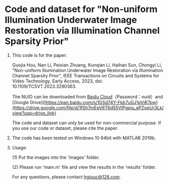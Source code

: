 # Code and dataset for "Non-uniform Illumination Underwater Image Restoration via Illumination Channel Sparsity Prior"

1. This code is for the paper: 

   Guojia Hou, Nan Li, Peixian Zhuang, Kunqian Li, Haihan Sun, Chongyi Li, "Non-uniform Illumination Underwater Image Restoration via Illumination Channel Sparsity Prior", IEEE Transactions on Circuits and Systems for Video Technology, Early Access, 2023, doi: 10.1109/TCSVT.2023.3290363.

   The NUID can be downloaded from [Baidu Cloud](https://pan.baidu.com/s/1GSd74Y-Fkb7uGJ1pViR7pw)（Password：nuid）and [Google Drive]([https://pan.baidu.com/s/1GSd74Y-Fkb7uGJ1pViR7pw](https://drive.google.com/file/d/1fSh7mEeV6T6d55VlPgpju_ePZoeUr3Lk/view?usp=drive_link)
   
   The code and dataset can only be used for non-commercial purpose. If you use our code or dataset, please cite the paper.

3. The code has been tested on Windows 10 64bit with MATLAB 2019b. 

4. Usage:

   (1) Put the images into the 'images' folder.

   (2) Please run 'main.m' file and view the results in the 'results' folder.
   
   For any questions, please contact hgjouc@126.com.
